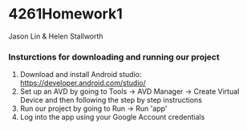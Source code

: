 # 4261Homework1
Jason Lin & Helen Stallworth

### Insturctions for downloading and running our project
1. Download and install Android studio: https://developer.android.com/studio/
2. Set up an AVD by going to Tools -> AVD Manager -> Create Virtual Device and then following the step by step instructions
3. Run our project by going to Run -> Run 'app'
4. Log into the app using your Google Account credentials
